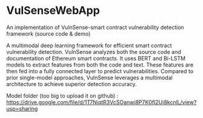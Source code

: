 # VulSenseWebApp
An implementation of VulnSense-smart contract vulnerability detection framework (source code &amp; demo)


A multimodal deep learning framework for efficient smart contract vulnerability detection. VulnSense analyzes both the source code and documentation of Ethereum smart contracts. It uses BERT and Bi-LSTM models to extract features from both the code and text. These features are then fed into a fully connected layer to predict vulnerabilities. Compared to prior single-model approaches, VulnSense leverages a multimodal architecture to achieve superior detection accuracy.

Model folder (too big to upload it on github) : https://drive.google.com/file/d/1T7NiqtR3VcSOanwi8P7K0fI2Ui8kcnlL/view?usp=sharing
